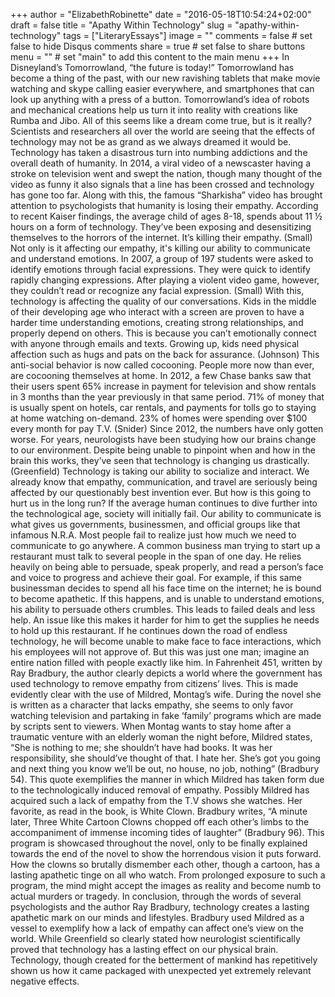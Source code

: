 +++
author = "ElizabethRobinette"
date = "2016-05-18T10:54:24+02:00"
draft = false
title = "Apathy Within Technology"
slug = "apathy-within-technology"
tags = ["LiteraryEssays"]
image = ""
comments = false     # set false to hide Disqus comments
share = true        # set false to share buttons
menu = ""           # set "main" to add this content to the main menu
+++
In Disneyland’s Tomorrowland, “the future is today!” Tomorrowland has become a thing of the past, with our new ravishing tablets that make movie watching and skype calling easier everywhere, and smartphones that can look up anything with a press of a button. Tomorrowland’s idea of robots and mechanical creations help us turn it into reality with creations like Rumba and Jibo. All of this seems like a dream come true, but is it really? Scientists and researchers all over the world are seeing that the effects of technology may not be as grand as we always dreamed it would be.
Technology has taken a disastrous turn into numbing addictions and the overall death of humanity. In 2014, a viral video of a newscaster having a stroke on television went and swept the nation, though many thought of the video as funny it also signals that a line has been crossed and technology has gone too far. Along with this, the famous “Sharkisha” video has brought attention to psychologists that humanity is losing their empathy. According to recent Kaiser findings, the average child of ages 8-18, spends about 11 ½ hours on a form of technology. They’ve been exposing and desensitizing themselves to the horrors of the internet. It’s killing their empathy. (Small) Not only is it affecting our empathy, it's killing our ability to communicate and understand emotions. In 2007, a group of 197 students were asked to identify emotions through facial expressions. They were quick to identify rapidly changing expressions. After playing a violent video game, however, they couldn’t read or recognize any facial expression. (Small)
With this, technology is affecting the quality of our conversations. Kids in the middle of their developing age who interact with a screen are proven to have a harder time understanding emotions, creating strong relationships, and properly depend on others.  This is because you can’t emotionally connect with anyone through emails and texts.  Growing up, kids need physical affection such as hugs and pats on the back for assurance.  (Johnson) This anti-social behavior is now called cocooning. People more now than ever, are cocooning themselves at home. In 2012, a few Chase banks saw that their users spent 65% increase in payment for television and show rentals in 3 months than the year previously in that same period. 71% of money that is usually spent on hotels, car rentals, and payments for tolls go to staying at home watching on-demand. 23% of homes were spending over $100 every month for pay T.V. (Snider) Since 2012, the numbers have only gotten worse. For years, neurologists have been studying how our brains change to our environment. Despite being unable to pinpoint when and how in the brain this works, they’ve seen that technology is changing us drastically. (Greenfield)
Technology is taking our ability to socialize and interact. We already know that empathy, communication,  and travel are seriously being affected by our questionably best invention ever. But how is this going to hurt us in the long run? If the average human continues to dive further into the technological age, society will initially fail. Our ability to communicate is what gives us governments, businessmen, and official groups like that infamous N.R.A. Most people fail to realize just how much we need to communicate to go anywhere. A common business man trying to start up a restaurant must talk to several people in the span of one day. He relies heavily on being able to persuade, speak properly, and read a person’s face and voice to progress and achieve their goal. For example, if this same businessman decides to spend all his face time on the internet; he is bound to become apathetic. If this happens, and is unable to understand emotions, his ability to persuade others crumbles. This leads to failed deals and less help. An issue like this makes it harder for him to get the supplies he needs to hold up this restaurant. If he continues down the road of endless technology, he will become unable to make face to face interactions, which his employees will not approve of. But this was just one man; imagine an entire nation filled with people exactly like him.
In Fahrenheit 451, written by Ray Bradbury, the author clearly depicts a world where the government has used technology to remove empathy from citizens’ lives.  This is made evidently clear with the use of Mildred, Montag’s wife. During the novel she is written as a character that lacks empathy, she seems to only favor watching television and partaking in fake ‘family’ programs which are made by scripts sent to viewers. When Montag wants to stay home after a traumatic venture with an elderly woman the night before, Mildred states, “She is nothing to me; she shouldn’t have had books. It was her responsibility, she should’ve thought of that. I hate her. She’s got you going and next thing you know we’ll be out, no house, no job, nothing” (Bradbury 54). This quote exemplifies the manner in which Mildred has taken form due to the technologically induced removal of empathy.  Possibly Mildred has acquired such a lack of empathy from the T.V shows she watches. Her favorite, as read in the book, is White Clown. Bradbury writes, “A minute later, Three White Cartoon Clowns chopped off each other’s limbs to the accompaniment of immense incoming tides of laughter” (Bradbury 96). This program is showcased throughout the novel, only to be finally explained towards the end of the novel to show the horrendous vision it puts forward. How the clowns so brutally dismember each other, though a cartoon, has a lasting apathetic tinge on all who watch. From prolonged exposure to such a program, the mind might accept the images as reality and become numb to actual murders or tragedy.
In conclusion, through the words of several psychologists and the author Ray Bradbury, technology creates a lasting apathetic mark on our minds and lifestyles. Bradbury used Mildred as a vessel to exemplify how a lack of empathy can affect one’s view on the world. While Greenfield so clearly stated how neurologist scientifically proved that technology has a lasting effect on our physical brain. Technology, though created for the betterment of mankind has repetitively shown us how it came packaged with unexpected yet extremely relevant negative effects.